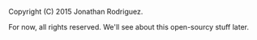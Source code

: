 Copyright (C) 2015 Jonathan Rodriguez.

For now, all rights reserved.
We'll see about this open-sourcy stuff later.

